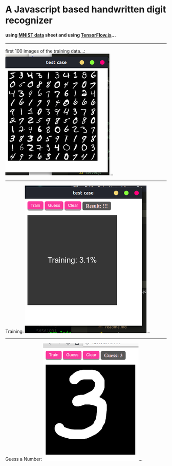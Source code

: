 
# A Javascript based handwritten digit recognizer
#### using [MNIST data](http://yann.lecun.com/exdb/mnist/ "MNIST data") sheet and using [TensorFlow.js](https://js.tensorflow.org/ "TensorFlow JS")...
___
first 100 images of the training data...:
![100 Images of Digits](https://raw.githubusercontent.com/N7K5/tf.MNIST/master/help_images/001.png "Image if Handwritten digits")...
___
Training:
![Training...](https://raw.githubusercontent.com/N7K5/tf.MNIST/master/help_images/002.png "Let's Train.")...
___
Guess a Number:
![Guess a number](https://raw.githubusercontent.com/N7K5/tf.MNIST/master/help_images/003.png "Guessed It.")...